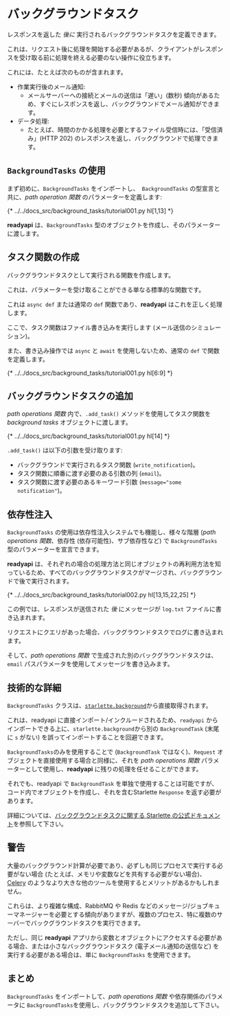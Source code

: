 # バックグラウンドタスク

レスポンスを返した *後に* 実行されるバックグラウンドタスクを定義できます。

これは、リクエスト後に処理を開始する必要があるが、クライアントがレスポンスを受け取る前に処理を終える必要のない操作に役立ちます。

これには、たとえば次のものが含まれます。

* 作業実行後のメール通知:
    * メールサーバーへの接続とメールの送信は「遅い」(数秒) 傾向があるため、すぐにレスポンスを返し、バックグラウンドでメール通知ができます。
* データ処理:
    * たとえば、時間のかかる処理を必要とするファイル受信時には、「受信済み」(HTTP 202) のレスポンスを返し、バックグラウンドで処理できます。

## `BackgroundTasks` の使用

まず初めに、`BackgroundTasks` をインポートし、` BackgroundTasks` の型宣言と共に、*path operation 関数* のパラメーターを定義します:

{* ../../docs_src/background_tasks/tutorial001.py hl[1,13] *}

**readyapi** は、`BackgroundTasks` 型のオブジェクトを作成し、そのパラメーターに渡します。

## タスク関数の作成

バックグラウンドタスクとして実行される関数を作成します。

これは、パラメーターを受け取ることができる単なる標準的な関数です。

これは `async def` または通常の `def` 関数であり、**readyapi** はこれを正しく処理します。

ここで、タスク関数はファイル書き込みを実行します (メール送信のシミュレーション)。

また、書き込み操作では `async` と `await` を使用しないため、通常の `def` で関数を定義します。

{* ../../docs_src/background_tasks/tutorial001.py hl[6:9] *}

## バックグラウンドタスクの追加

*path operations 関数* 内で、`.add_task()` メソッドを使用してタスク関数を *background tasks* オブジェクトに渡します。

{* ../../docs_src/background_tasks/tutorial001.py hl[14] *}

`.add_task()` は以下の引数を受け取ります:

* バックグラウンドで実行されるタスク関数 (`write_notification`)。
* タスク関数に順番に渡す必要のある引数の列 (`email`)。
* タスク関数に渡す必要のあるキーワード引数 (`message="some notification"`)。

## 依存性注入

`BackgroundTasks` の使用は依存性注入システムでも機能し、様々な階層 (*path operations 関数*、依存性 (依存可能性)、サブ依存性など) で `BackgroundTasks` 型のパラメーターを宣言できます。

**readyapi** は、それぞれの場合の処理​​方法と同じオブジェクトの再利用方法を知っているため、すべてのバックグラウンドタスクがマージされ、バックグラウンドで後で実行されます。

{* ../../docs_src/background_tasks/tutorial002.py hl[13,15,22,25] *}

この例では、レスポンスが送信された *後* にメッセージが `log.txt` ファイルに書き込まれます。

リクエストにクエリがあった場合、バックグラウンドタスクでログに書き込まれます。

そして、*path operations 関数* で生成された別のバックグラウンドタスクは、`email` パスパラメータを使用してメッセージを書き込みます。

## 技術的な詳細

`BackgroundTasks` クラスは、<a href="https://www.starlette.io/background/" class="external-link" target="_blank">`starlette.background`</a>から直接取得されます。

これは、readyapi に直接インポート/インクルードされるため、`readyapi` からインポートできる上に、`starlette.background`から別の `BackgroundTask` (末尾に `s` がない) を誤ってインポートすることを回避できます。

`BackgroundTasks`のみを使用することで (`BackgroundTask` ではなく)、`Request` オブジェクトを直接使用する場合と同様に、それを *path operations 関数* パラメーターとして使用し、**readyapi** に残りの処理を任せることができます。

それでも、readyapi で `BackgroundTask` を単独で使用することは可能ですが、コード内でオブジェクトを作成し、それを含むStarlette `Response` を返す必要があります。

詳細については、<a href="https://www.starlette.io/background/" class="external-link" target="_blank">バックグラウンドタスクに関する Starlette の公式ドキュメント</a>を参照して下さい。

## 警告

大量のバックグラウンド計算が必要であり、必ずしも同じプロセスで実行する必要がない場合 (たとえば、メモリや変数などを共有する必要がない場合)、<a href="https://www.celeryproject.org/" class="external-link" target="_blank">Celery</a> のようなより大きな他のツールを使用するとメリットがあるかもしれません。

これらは、より複雑な構成、RabbitMQ や Redis などのメッセージ/ジョブキューマネージャーを必要とする傾向がありますが、複数のプロセス、特に複数のサーバーでバックグラウンドタスクを実行できます。

ただし、同じ **readyapi** アプリから変数とオブジェクトにアクセスする必要がある場合、または小さなバックグラウンドタスク (電子メール通知の送信など) を実行する必要がある場合は、単に `BackgroundTasks` を使用できます。

## まとめ

`BackgroundTasks` をインポートして、*path operations 関数* や依存関係のパラメータに `BackgroundTasks`を使用し、バックグラウンドタスクを追加して下さい。
